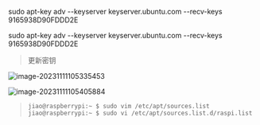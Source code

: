 sudo apt-key adv --keyserver keyserver.ubuntu.com --recv-keys 9165938D90FDDD2E

sudo apt-key adv --keyserver keyserver.ubuntu.com --recv-keys 9165938D90FDDD2E

> 更新密钥

![image-20231111105335453](https://picture-01-1316374204.cos.ap-beijing.myqcloud.com/image/202311111053717.png)

![image-20231111105405884](https://picture-01-1316374204.cos.ap-beijing.myqcloud.com/image/202311111054131.png)

> ```
> jiao@raspberrypi:~ $ sudo vim /etc/apt/sources.list
> jiao@raspberrypi:~ $ sudo vi /etc/apt/sources.list.d/raspi.list
> ```

